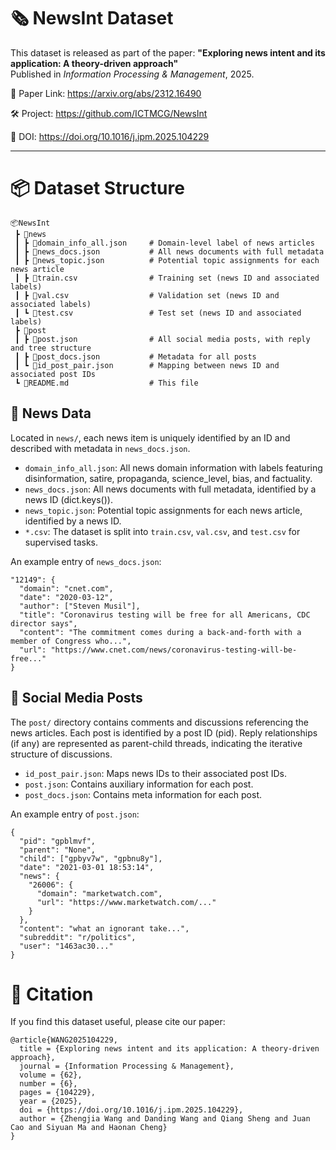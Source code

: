 # 🗞️ NewsInt Dataset

This dataset is released as part of the paper: **"Exploring news intent and its application: A theory-driven approach"**  
Published in *Information Processing & Management*, 2025.  

📄 Paper Link: https://arxiv.org/abs/2312.16490

🛠️ Project: https://github.com/ICTMCG/NewsInt

🔗 DOI: https://doi.org/10.1016/j.ipm.2025.104229

---

# 📦 Dataset Structure

```
📦NewsInt
 ┣ 📂news
 ┃ ┣ 📜domain_info_all.json     # Domain-level label of news articles
 ┃ ┣ 📜news_docs.json           # All news documents with full metadata
 ┃ ┣ 📜news_topic.json          # Potential topic assignments for each news article
 ┃ ┣ 📜train.csv                # Training set (news ID and associated labels)
 ┃ ┣ 📜val.csv                  # Validation set (news ID and associated labels)
 ┃ ┗ 📜test.csv                 # Test set (news ID and associated labels)
 ┣ 📂post
 ┃ ┣ 📜post.json                # All social media posts, with reply and tree structure
 ┃ ┣ 📜post_docs.json           # Metadata for all posts
 ┃ ┗ 📜id_post_pair.json        # Mapping between news ID and associated post IDs
 ┗ 📜README.md                  # This file
 ```

## 📰 News Data

Located in `news/`, each news item is uniquely identified by an ID and described with metadata in `news_docs.json`. 

- `domain_info_all.json`: All news domain information with labels featuring disinformation, satire, propaganda, science_level, bias, and factuality.
- `news_docs.json`: All news documents with full metadata, identified by a news ID (dict.keys()).
- `news_topic.json`: Potential topic assignments for each news article, identified by a news ID.
- `*.csv`: The dataset is split into `train.csv`, `val.csv`, and `test.csv` for supervised tasks.

An example entry of `news_docs.json`:
```
"12149": {
  "domain": "cnet.com",
  "date": "2020-03-12",
  "author": ["Steven Musil"],
  "title": "Coronavirus testing will be free for all Americans, CDC director says",
  "content": "The commitment comes during a back-and-forth with a member of Congress who...",
  "url": "https://www.cnet.com/news/coronavirus-testing-will-be-free..."
}
```

## 💬 Social Media Posts

The `post/` directory contains comments and discussions referencing the news articles. Each post is identified by a post ID (pid). Reply relationships (if any) are represented as parent-child threads, indicating the iterative structure of discussions.

- `id_post_pair.json`: Maps news IDs to their associated post IDs.
- `post.json`: Contains auxiliary information for each post.
- `post_docs.json`: Contains meta information for each post.

An example entry of `post.json`:
```
{
  "pid": "gpblmvf",
  "parent": "None",
  "child": ["gpbyv7w", "gpbnu8y"],
  "date": "2021-03-01 18:53:14",
  "news": {
    "26006": {
      "domain": "marketwatch.com",
      "url": "https://www.marketwatch.com/..."
    }
  },
  "content": "what an ignorant take...",
  "subreddit": "r/politics",
  "user": "1463ac30..."
}
```

# 📖 Citation
If you find this dataset useful, please cite our paper:

```
@article{WANG2025104229,
  title = {Exploring news intent and its application: A theory-driven approach},
  journal = {Information Processing & Management},
  volume = {62},
  number = {6},
  pages = {104229},
  year = {2025},
  doi = {https://doi.org/10.1016/j.ipm.2025.104229},
  author = {Zhengjia Wang and Danding Wang and Qiang Sheng and Juan Cao and Siyuan Ma and Haonan Cheng}
}
```
